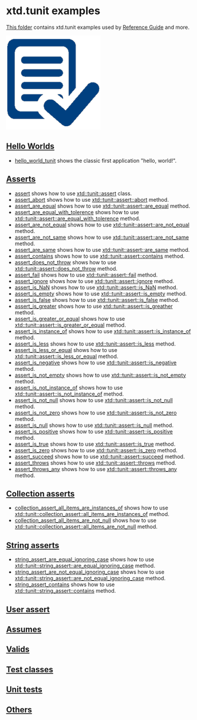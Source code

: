 # xtd.tunit examples

[This folder](.) contains xtd.tunit examples used by [Reference Guide](https://codedocs.xyz/gammasoft71/xtd/) and more.

[![xtd_tunit](../../docs/pictures/xtd_tunit_header.png)](https://gammasoft71.wixsite.com/xtdpro)

## [Hello Worlds](hello_worlds/README.md)

* [hello_world_tunit](hello_worlds/hello_world_tunit/README.md) shows the classic first application "hello, world!".

## [Asserts](asserts/README.md)

* [assert](asserts/assert/README.md) shows how to use [xtd::tunit::assert](../../src/xtd.tunit/include/xtd/assert.h) class.
* [assert_abort](asserts/assert_abort/README.md) shows how to use [xtd::tunit::assert::abort](../../src/xtd.tunit/include/xtd/assert.h) method.
* [assert_are_equal](asserts/assert_are_equal/README.md) shows how to use [xtd::tunit::assert::are_equal](../../src/xtd.tunit/include/xtd/assert.h) method.
* [assert_are_equal_with_tolerence](asserts/assert_are_equal_with_tolerence/README.md) shows how to use [xtd::tunit::assert::are_equal_with_tolerence](../../src/xtd.tunit/include/xtd/assert.h) method.
* [assert_are_not_equal](asserts/assert_are_not_equal/README.md) shows how to use [xtd::tunit::assert::are_not_equal](../../src/xtd.tunit/include/xtd/assert.h) method.
* [assert_are_not_same](asserts/assert_are_not_same/README.md) shows how to use [xtd::tunit::assert::are_not_same](../../src/xtd.tunit/include/xtd/assert.h) method.
* [assert_are_same](asserts/assert_are_same/README.md) shows how to use [xtd::tunit::assert::are_same](../../src/xtd.tunit/include/xtd/assert.h) method.
* [assert_contains](asserts/assert_contains/README.md) shows how to use [xtd::tunit::assert::contains](../../src/xtd.tunit/include/xtd/assert.h) method.
* [assert_does_not_throw](asserts/assert_does_not_throw/README.md) shows how to use [xtd::tunit::assert::does_not_throw](../../src/xtd.tunit/include/xtd/assert.h) method.
* [assert_fail](asserts/assert_fail/README.md) shows how to use [xtd::tunit::assert::fail](../../src/xtd.tunit/include/xtd/assert.h) method.
* [assert_ignore](asserts/assert_ignore/README.md) shows how to use [xtd::tunit::assert::ignore](../../src/xtd.tunit/include/xtd/assert.h) method.
* [assert_is_NaN](asserts/assert_is_NaN/README.md) shows how to use [xtd::tunit::assert::is_NaN](../../src/xtd.tunit/include/xtd/assert.h) method.
* [assert_is_empty](asserts/assert_is_empty/README.md) shows how to use [xtd::tunit::assert::is_empty](../../src/xtd.tunit/include/xtd/assert.h) method.
* [assert_is_false](asserts/assert_is_false/README.md) shows how to use [xtd::tunit::assert::is_false](../../src/xtd.tunit/include/xtd/assert.h) method.
* [assert_is_greater](asserts/assert_is_greater/README.md) shows how to use [xtd::tunit::assert::is_greather](../../src/xtd.tunit/include/xtd/assert.h) method.
* [assert_is_greater_or_equal](asserts/assert_is_greater_or_equal/README.md) shows how to use [xtd::tunit::assert::is_greater_or_equal](../../src/xtd.tunit/include/xtd/assert.h) method.
* [assert_is_instance_of](asserts/assert_is_instance_of/README.md) shows how to use [xtd::tunit::assert::is_instance_of](../../src/xtd.tunit/include/xtd/assert.h) method.
* [assert_is_less](asserts/assert_is_less/README.md) shows how to use [xtd::tunit::assert::is_less](../../src/xtd.tunit/include/xtd/assert.h) method.
* [assert_is_less_or_equal](asserts/assert_is_less_or_equal/README.md) shows how to use [xtd::tunit::assert::is_less_or_equal](../../src/xtd.tunit/include/xtd/assert.h) method.
* [assert_is_negative](asserts/assert_is_negative/README.md) shows how to use [xtd::tunit::assert::is_negative](../../src/xtd.tunit/include/xtd/assert.h) method.
* [assert_is_not_empty](asserts/assert_is_not_empty/README.md) shows how to use [xtd::tunit::assert::is_not_empty](../../src/xtd.tunit/include/xtd/assert.h) method.
* [assert_is_not_instance_of](asserts/assert_is_not_instance_of/README.md) shows how to use [xtd::tunit::assert::is_not_instance_of](../../src/xtd.tunit/include/xtd/assert.h) method.
* [assert_is_not_null](asserts/assert_is_not_null/README.md) shows how to use [xtd::tunit::assert::is_not_null](../../src/xtd.tunit/include/xtd/assert.h) method.
* [assert_is_not_zero](asserts/assert_is_not_zero/README.md) shows how to use [xtd::tunit::assert::is_not_zero](../../src/xtd.tunit/include/xtd/assert.h) method.
* [assert_is_null](asserts/assert_is_null/README.md) shows how to use [xtd::tunit::assert::is_null](../../src/xtd.tunit/include/xtd/assert.h) method.
* [assert_is_positive](asserts/assert_is_positive/README.md) shows how to use [xtd::tunit::assert::is_positive](../../src/xtd.tunit/include/xtd/assert.h) method.
* [assert_is_true](asserts/assert_is_true/README.md) shows how to use [xtd::tunit::assert::is_true](../../src/xtd.tunit/include/xtd/assert.h) method.
* [assert_is_zero](asserts/assert_is_zero/README.md) shows how to use [xtd::tunit::assert::is_zero](../../src/xtd.tunit/include/xtd/assert.h) method.
* [assert_succeed](asserts/assert_succeed/README.md) shows how to use [xtd::tunit::assert::succeed](../../src/xtd.tunit/include/xtd/assert.h) method.
* [assert_throws](asserts/assert_throws/README.md) shows how to use [xtd::tunit::assert::throws](../../src/xtd.tunit/include/xtd/assert.h) method.
* [assert_throws_any](asserts/assert_throws_any/README.md) shows how to use [xtd::tunit::assert::throws_any](../../src/xtd.tunit/include/xtd/assert.h) method.

## [Collection asserts](collection_asserts/README.md)

* [collection_assert_all_items_are_instances_of](collection_asserts/collection_assert_all_items_are_instances_of/README.md) shows how to use [xtd::tunit::collection_assert::all_items_are_instances_of](../../src/xtd.tunit/include/xtd/collection_assert.h) method.
* [collection_assert_all_items_are_not_null](collection_asserts/collection_assert_all_items_are_not_null/README.md) shows how to use [xtd::tunit::collection_assert::all_items_are_not_null](../../src/xtd.tunit/include/xtd/collection_assert.h) method.

## [String asserts](string_asserts/README.md)

* [string_assert_are_equal_ignoring_case](string_asserts/string_assert_are_equal_ignoring_case/README.md) shows how to use [xtd::tunit::string_assert::are_equal_ignoring_case](../../src/xtd.tunit/include/xtd/string_assert.h) method.
* [string_assert_are_not_equal_ignoring_case](string_asserts/string_assert_are_not_equal_ignoring_case/README.md) shows how to use [xtd::tunit::string_assert::are_not_equal_ignoring_case](../../src/xtd.tunit/include/xtd/string_assert.h) method.
* [string_assert_contains](string_asserts/string_assert_contains/README.md) shows how to use [xtd::tunit::string_assert::contains](../../src/xtd.tunit/include/xtd/string_assert.h) method.

## [User assert](user_asserts/README.md)

## [Assumes](assumes/README.md)

## [Valids](valids/README.md)

## [Test classes](test_classes/README.md)

## [Unit tests](unit_tests/README.md)

## [Others](others/README.md)

